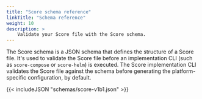 ```yaml
---
title: "Score schema reference"
linkTitle: "Schema reference"
weight: 10
description: >
    Validate your Score file with the Score schema.
---
```


The Score schema is a JSON schema that defines the structure of a Score file. It's used to validate the Score file before an implementation CLI (such as `score-compose` or `score-helm`) is executed. The Score implementation CLI validates the Score file against the schema before generating the platform-specific configuration, by default.

<!-- https://github.com/score-spec/schema -->

{{< includeJSON "schemas/score-v1b1.json" >}}

